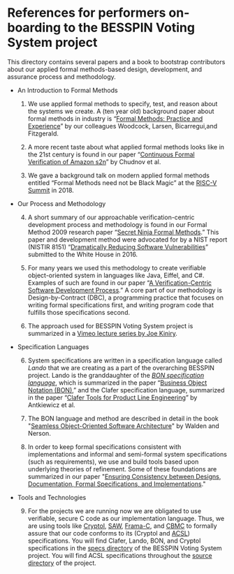 # References for performers on-boarding to the BESSPIN Voting System project

This directory contains several papers and a book to bootstrap
contributors about our applied formal methods-based design,
development, and assurance process and methodology.

* An Introduction to Formal Methods

  1. We use applied formal methods to specify, test, and reason about
     the systems we create.  A (ten year old) background paper about
     formal methods in industry is 
     “[Formal Methods: Practice and Experience](WoodcockEtAl09.pdf)” 
     by our colleagues Woodcock, Larsen, Bicarregui,and Fitzgerald.
     
  2. A more recent taste about what applied formal methods looks like
     in the 21st century is found in our paper 
     “[Continuous Formal Verification of Amazon s2n](ChudnovEtAl18.pdf)” 
     by Chudnov et al.

  3. We gave a background talk on modern applied formal methods
     entitled 
     “Formal Methods need not be Black Magic” 
     at the [RISC-V Summit](https://tmt.knect365.com/risc-v-summit/) in 2018.

* Our Process and Methodology

  4. A short summary of our approachable verification-centric
     development process and methodology is found in our Formal Method
     2009 research paper 
     “[Secret Ninja Formal Methods](Secret_Ninja_Formal_Methods.pdf).”
     This paper and development method were advocated for by a NIST
     report (NISTIR 8151) 
     “[Dramatically Reducing Software Vulnerabilities](BlackEtAl16.pdf)” 
     submitted to the White House in 2016.

  5. For many years we used this methodology to create verifiable
     object-oriented system in languages like Java, Eiffel, and C#.
     Examples of such are found in our paper 
     “[A Verification-Centric Software Development Process](A_Verification-Centric_Software_Development_Process.pdf).”
     A core part of our methodology is Design-by-Contract (DBC), a
     programming practice that focuses on writing formal
     specifications first, and writing program code that fulfills
     those specifications second.

  6. The approach used for BESSPIN Voting System project is summarized
     in a 
     [Vimeo lecture series by Joe Kiniry](https://vimeo.com/showcase/1498714).

* Specification Languages

  6. System specifications are written in a specification language
     called *Lando* that we are creating as a part of the overarching
     BESSPIN project.  Lando is the granddaughter of the 
     *[BON specification language](http://www.bon-method.com/)*, 
     which is summarized in the paper
     “[Business Object Notation (BON)](Business_Object_Notation.pdf),” 
     and the Clafer specification language, summarized in the paper 
     “[Clafer Tools for Product Line Engineering](AntkiewiczEtAl13.pdf)” 
     by Antkiewicz et al.

  7. The BON language and method are described in detail in the book
     "[Seamless Object-Oriented Software Architecture](Seamless_Object-Oriented_Software_Architecture.pdf)" 
     by Walden and Nerson.

  8. In order to keep formal specifications consistent with
     implementations and informal and semi-formal system
     specifications (such as requirements), we use and build tools
     based upon underlying theories of refinement.  Some of these
     foundations are summarized in our paper 
     "[Ensuring Consistency between Designs, Documentation, Formal Specifications, and Implementations](Ensuring_Consistency_between_Designs_Documentation.pdf)."

* Tools and Technologies

  9. For the projects we are running now we are obligated to use
     verifiable, secure C code as our implementation language.  Thus,
     we are using tools like [Cryptol](https://cryptol.net/), 
     [SAW](https://saw.galois.com/), 
     [Frama-C](https://frama-c.com/), and 
     [CBMC](http://www.cprover.org/cbmc/) to
     formally assure that our code conforms to its (Cryptol and 
     [ACSL](https://frama-c.com/acsl.html))
     specifications.  You will find Clafer, Lando, BON, and Cryptol
     specifications in the 
     [specs directory](../../specs/) 
    of the BESSPIN Voting System project.  You will find ACSL
     specifications throughout the 
     [source directory](../../source/) 
     of the project.
